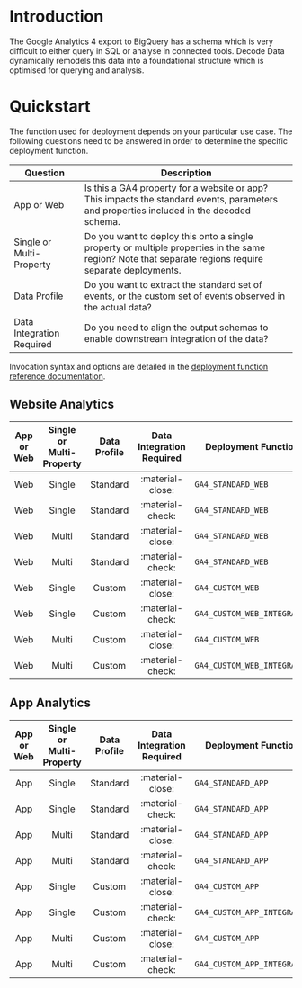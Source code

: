 # Introduction
The Google Analytics 4 export to BigQuery has a schema which is very difficult to either query in SQL or analyse in connected tools.  Decode Data dynamically remodels this data into a foundational structure which is optimised for querying and analysis.

# Quickstart
The function used for deployment depends on your particular use case.  The following questions need to be answered in order to determine the specific deployment function.

Question | Description
--- | ---
App or Web | Is this a GA4 property for a website or app? This impacts the standard events, parameters and properties included in the decoded schema.
Single or Multi-Property | Do you want to deploy this onto a single property or multiple properties in the same region? Note that separate regions require separate deployments.
Data Profile | Do you want to extract the standard set of events, or the custom set of events observed in the actual data?
Data Integration Required | Do you need to align the output schemas to enable downstream integration of the data?

Invocation syntax and options are detailed in the [deployment function reference documentation](resources/deployment.md).

## Website Analytics

| App or Web | Single or Multi-Property | Data Profile | Data Integration Required | Deployment Function
| :-: | :-: | :-: | :-: | ---
| Web | Single | Standard | :material-close: | `GA4_STANDARD_WEB`
| Web | Single | Standard | :material-check: | `GA4_STANDARD_WEB`
| Web | Multi | Standard | :material-close: | `GA4_STANDARD_WEB`
| Web | Multi | Standard | :material-check: | `GA4_STANDARD_WEB`
| Web | Single | Custom | :material-close: | `GA4_CUSTOM_WEB`
| Web | Single | Custom | :material-check: | `GA4_CUSTOM_WEB_INTEGRATED`
| Web | Multi | Custom | :material-close: | `GA4_CUSTOM_WEB`
| Web | Multi | Custom | :material-check: | `GA4_CUSTOM_WEB_INTEGRATED`

## App Analytics

| App or Web | Single or Multi-Property | Data Profile | Data Integration Required | Deployment Function
| :-: | :-: | :-: | :-: | ---
| App | Single | Standard | :material-close: | `GA4_STANDARD_APP`
| App | Single | Standard | :material-check: | `GA4_STANDARD_APP`
| App | Multi | Standard | :material-close: | `GA4_STANDARD_APP`
| App | Multi | Standard | :material-check: | `GA4_STANDARD_APP`
| App | Single | Custom | :material-close: | `GA4_CUSTOM_APP`
| App | Single | Custom | :material-check: | `GA4_CUSTOM_APP_INTEGRATED`
| App | Multi | Custom | :material-close: | `GA4_CUSTOM_APP`
| App | Multi | Custom | :material-check: | `GA4_CUSTOM_APP_INTEGRATED`